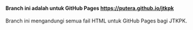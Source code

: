 #### Branch ini adalah untuk GitHub Pages https://putera.github.io/jtkpk

Branch ini mengandungi semua fail HTML untuk GitHub Pages bagi JTKPK.
